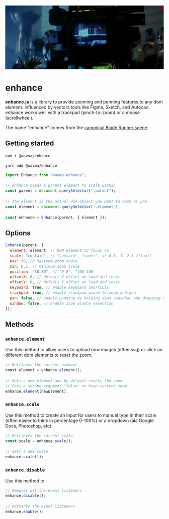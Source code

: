 ![Image of Enhance](enhance.png)

# enhance

**enhance.js** is a library to provide zooming and panning features to any dom element. Influenced by vectors tools like Figma, Sketch, and Autocad, enhance works well with a trackpad (pinch-to-zoom) or a mouse (scrollwheel).

The name "enhance" comes from the [canonical Blade Runner scene](https://www.youtube.com/watch?v=hHwjceFcF2Q).

## Getting started

`npm i @wavma/enhance`

`yarn add @wavma/enhance`

```javascript
import Enhance from "wavma-enhance";

// enhance needs a parent element to scale within
const parent = document.querySelector(".parent");

// the element is the actual dom object you want to zoom or pan
const element = document.querySelector(".element");

const enhance = Enhance(parent, { element });
```

## Options

```javascript
Enhance(parent, {
  element: element, // DOM element to focus on
  scale: "contain", // "contain", "cover", or 0.5, 1, 2.5 (float)
  max: 50, // Maximum zoom scale
  min: 0.1, // Minimum zoom scale
  position: "50 50", // "0 0", "100 100"
  offsetX: 0, // default X offset on load and reset
  offsetY: 0, // default Y offset on load and reset
  keyboard: true, // enable keyboard shortcuts
  trackpad: true, // enable trackpad pinch-to-zoom and pan
  pan: false, // enable panning by holding down spacebar and dragging on canvas
  window: false, // enable zoom window selection
});
```

## Methods

### `enhance.element`

Use this method to allow users to upload new images (often svg) or click on different dom elements to reset the zoom.

```javascript
// Retrieves the current element
const element = enhance.element();

// Sets a new element and by default resets the zoom
// Pass a second argument "false" to keep current zoom
enhance.element(newElement);
```

### `enhance.scale`

Use this method to create an input for users to manual type in their scale (often easier to think in percentage 0-100%) or a dropdown (ala Google Docs, Photoshop, etc).

```javascript
// Retrieves the current scale
const scale = enhance.scale();

// Sets a new scale
enhance.scale(1);
```

### `enhance.disable`

Use this method to

```javascript
// Removes all the event listeners
enhance.disable();

// Restarts the event listeners
enhance.enable();
```
